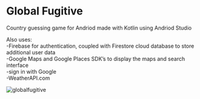 # Global Fugitive

Country guessing game for Andriod made with Kotlin using Andriod Studio

Also uses: \
-Firebase for authentication, coupled with Firestore cloud database to store additional user data \
-Google Maps and Google Places SDK’s to display the maps and search interface \
-sign in with Google \
-WeatherAPI.com


![globalfugitive](https://github.com/user-attachments/assets/5785b0b6-4e5a-4a08-9871-f662ee8af7a8)
